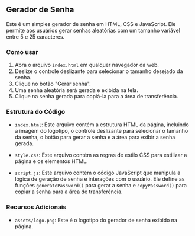 ## Gerador de Senha

Este é um simples gerador de senha em HTML, CSS e JavaScript. Ele permite aos usuários gerar senhas aleatórias com um tamanho variável entre 5 e 25 caracteres.

### Como usar

1. Abra o arquivo `index.html` em qualquer navegador da web.
2. Deslize o controle deslizante para selecionar o tamanho desejado da senha.
3. Clique no botão "Gerar senha".
4. Uma senha aleatória será gerada e exibida na tela.
5. Clique na senha gerada para copiá-la para a área de transferência.

### Estrutura do Código

- `index.html`: Este arquivo contém a estrutura HTML da página, incluindo a imagem do logotipo, o controle deslizante para selecionar o tamanho da senha, o botão para gerar a senha e a área para exibir a senha gerada.
  
- `style.css`: Este arquivo contém as regras de estilo CSS para estilizar a página e os elementos HTML.
  
- `script.js`: Este arquivo contém o código JavaScript que manipula a lógica de geração de senha e interações com o usuário. Ele define as funções `generatePassword()` para gerar a senha e `copyPassword()` para copiar a senha para a área de transferência.

### Recursos Adicionais

- `assets/logo.png`: Este é o logotipo do gerador de senha exibido na página.
